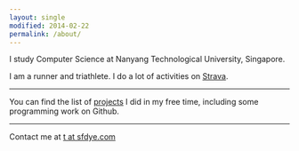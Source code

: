```yaml
---
layout: single
modified: 2014-02-22
permalink: /about/
---
```


I study Computer Science at Nanyang Technological University, Singapore.

I am a runner and triathlete. I do a lot of activities on [Strava][strava].

[strava]: https://www.strava.com/athletes/sfdye

---

You can find the list of [projects](http://sfdye.com/projects) I did in my free time, including some programming work on Github.


---

Contact me at [t at sfdye.com][email]

[email]: mailto:t@sfdye.com
